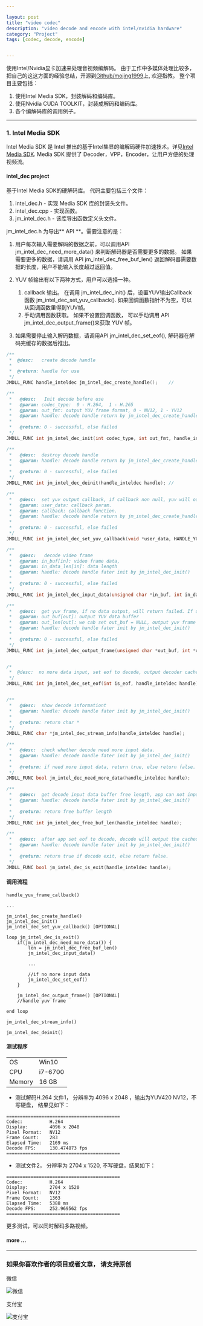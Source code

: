 ```yaml
---

layout: post
title: "video codec"
description: "video decode and encode with intel/nvidia hardware"
category: "Project"
tags: [codec, decode, encode]


---
```


使用Intel/Nvidia显卡加速来处理音视频编解码。
由于工作中多媒体处理比较多， 把自己的这这方面的经验总结，开源到[Github/mojing1999](https://github.com/mojing1999/video_codec)上, 欢迎指教。
整个项目主要包括：
1. 使用Intel Media SDK，封装解码和编码库。
2. 使用Nvidia CUDA TOOLKIT，封装成解码和编码库。
3. 各个编解码库的调用例子。




---
### 1. Intel Media SDK
Intel Media SDK 是 Intel 推出的基于Intel集显的编解码硬件加速技术。详见[Intel Media SDK](). Media SDK 提供了 Decoder，VPP，Encoder，让用户方便的处理视频流。




#### intel_dec project
基于Intel Media SDK的硬解码库。 代码主要包括三个文件：
1. intel_dec.h - 实现 Media SDK 库的封装头文件。
2. intel_dec.cpp - 实现函数。
3. jm_intel_dec.h - 该库导出函数定义头文件。


jm_intel_dec.h 为导出** API **。需要注意的是：
1. 用户每次输入需要解码的数据之前，可以调用API jm_intel_dec_need_more_data() 来判断解码器是否需要更多的数据。 如果需要更多的数据，请调用 API jm_intel_dec_free_buf_len() 返回解码器需要数据的长度，用户不能输入长度超过返回值。

2.  YUV 帧输出有以下两种方式，用户可以选择一种。
	1.  callback 输出。 在调用 jm_intel_dec_init() 后，设置YUV输出Callback函数 jm_intel_dec_set_yuv_callback(). 如果回调函数指针不为空，可以从回调函数里得到YUV帧。
	2.  手动调用函数获取。 如果不设置回调函数， 可以手动调用 API jm_intel_dec_output_frame()来获取 YUV 帧。 

3.  如果需要停止输入解码数据，请调用API jm_intel_dec_set_eof(), 解码器在解码完缓存的数据后推出。
  

```C
/** 
 *  @desc:   create decode handle
 *   
 *  @return: handle for use
 */
JMDLL_FUNC handle_inteldec jm_intel_dec_create_handle();	//

/** 
 *   @desc:   Init decode before use
 *   @param: codec_type:  0 - H.264,  1 - H.265
 *   @param: out_fmt: output YUV frame format, 0 - NV12, 1 - YV12
 *   @param: handle: decode handle return by jm_intel_dec_create_handle()
 *
 *   @return: 0 - successful, else failed
 */
JMDLL_FUNC int jm_intel_dec_init(int codec_type, int out_fmt, handle_inteldec handle);	//

/** 
 *   @desc:  destroy decode handle
 *   @param: handle: decode handle return by jm_intel_dec_create_handle()
 *
 *   @return: 0 - successful, else failed
 */
JMDLL_FUNC int jm_intel_dec_deinit(handle_inteldec handle);	//

/**
 *   @desc:  set yuv output callback, if callback non null, yuv will output to callback, API jm_intel_dec_output_frame will  no yuv output.
 *	 @param: user_data: callback param.
 *	 @param: callback: callback function.
 *   @param: handle: decode handle return by jm_intel_dec_create_handle()
 *
 *   @return: 0 - successful, else failed
 */
JMDLL_FUNC int jm_intel_dec_set_yuv_callback(void *user_data, HANDLE_YUV_CALLBACK callback, handle_inteldec handle);

/** 
 *   @desc:   decode video frame
 *   @param: in_buf[in]: video frame data, 
 *   @param: in_data_len[in]: data length
 *   @param: handle: decode handle fater init by jm_intel_dec_init()
 *
 *   @return: 0 - successful, else failed
 */
JMDLL_FUNC int jm_intel_dec_input_data(unsigned char *in_buf, int in_data_len, handle_inteldec handle);

/** 
 *   @desc:  get yuv frame, if no data output, will return failed. If user has been set YUV callback function, this API wil no yuv output.
 *   @param: out_buf[out]: output YUV data buffer
 *   @param: out_len[out]: we cab set out_buf = NULL, output yuv frame size.
 *   @param: handle: decode handle fater init by jm_intel_dec_init()
 *
 *   @return: 0 - successful, else failed
 */
JMDLL_FUNC int jm_intel_dec_output_frame(unsigned char *out_buf, int *out_len, handle_inteldec handle);


/*
 *	@desc:	no more data input, set eof to decode, output decoder cached frame
 */
JMDLL_FUNC int jm_intel_dec_set_eof(int is_eof, handle_inteldec handle);


/** 
 *   @desc:  show decode informationt
 *   @param: handle: decode handle fater init by jm_intel_dec_init()
 *
 *   @return: return char * 
 */
JMDLL_FUNC char *jm_intel_dec_stream_info(handle_inteldec handle);

/**
 *   @desc:  check whether decode need more input data.
 *   @param: handle: decode handle fater init by jm_intel_dec_init()
 *
 *   @return: if need more input data, return true, else return false.
 */
JMDLL_FUNC bool jm_intel_dec_need_more_data(handle_inteldec handle);

/**
 *   @desc:  get decode input data buffer free length, app can not input data greater than return length
 *   @param: handle: decode handle fater init by jm_intel_dec_init()
 *
 *   @return: return free buffer length
 */
JMDLL_FUNC int jm_intel_dec_free_buf_len(handle_inteldec handle);

/**
 *   @desc:  after app set eof to decode, decode will output the cached frame, then exit
 *   @param: handle: decode handle fater init by jm_intel_dec_init()
 *
 *   @return: return true if decode exit, else return false.
 */
JMDLL_FUNC bool jm_intel_dec_is_exit(handle_inteldec handle);


```


#### 调用流程
```
handle_yuv_frame_callback()

...

jm_intel_dec_create_handle()
jm_intel_dec_init()
jm_intel_dec_set_yuv_callback() [OPTIONAL]

loop jm_intel_dec_is_exit()
	if(jm_intel_dec_need_more_data()) {
		len = jm_intel_dec_free_buf_len()
		jm_intel_dec_input_data()

		...
		
		//if no more input data
		jm_intel_dec_set_eof()
	}
	
	jm_intel_dec_output_frame() [OPTIONAL]
	//handle yuv frame 

end loop

jm_intel_dec_stream_info()

jm_intel_dec_deinit()

```

#### 测试程序
| | |
| --- | --- |
| OS | Win10 |
| CPU | i7-6700 |
| Memory | 16 GB |

- 测试解码H.264 文件1， 分辨率为 4096 x 2048 ，输出为YUV420 NV12，不写硬盘， 结果见如下：

```
==========================================
Codec:          H.264
Display:        4096 x 2048
Pixel Format:   NV12
Frame Count:    283
Elapsed Time:   2169 ms
Decode FPS:     130.474873 fps
==========================================
```

- 测试文件2， 分辨率为 2704 x 1520, 不写硬盘，结果如下：

```
==========================================
Codec:          H.264
Display:        2704 x 1520
Pixel Format:   NV12
Frame Count:    1363
Elapsed Time:   5388 ms
Decode FPS:     252.969562 fps
==========================================
```

更多测试，可以同时解码多路视频。


#### more ...



----
### 如果你喜欢作者的项目或者文章， 请支持原创
微信


![微信](/media/weixin.png)



支付宝


![支付宝](/media/zhifubao.png)